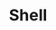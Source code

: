 ---
layout: toctree
title: Shell
permalink: /blog/coding/shell/
parent: /blog/coding/


enumerate_grand_children: true

---